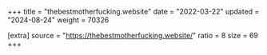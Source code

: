 +++
title = "thebestmotherfucking.website"
date = "2022-03-22"
updated = "2024-08-24"
weight = 70326

[extra]
source = "https://thebestmotherfucking.website/"
ratio = 8
size = 69
+++

